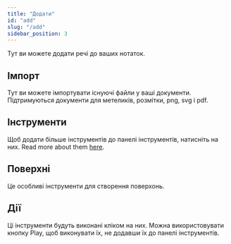 ```yaml
---
title: "Додати"
id: "add"
slug: "/add"
sidebar_position: 3
---
```


Тут ви можете додати речі до ваших нотаток.

## Імпорт

Тут ви можете імпортувати існуючі файли у ваші документи. Підтримуються документи для метеликів, розмітки, png, svg і pdf.

## Інструменти

Щоб додати більше інструментів до панелі інструментів, натисніть на них. Read more about them [here](tools).

## Поверхні

Це особливі інструменти для створення поверхонь.

## Дії

Ці інструменти будуть виконані кліком на них. Можна використовувати кнопку Play, щоб виконувати їх, не додавши їх до панелі інструментів.
